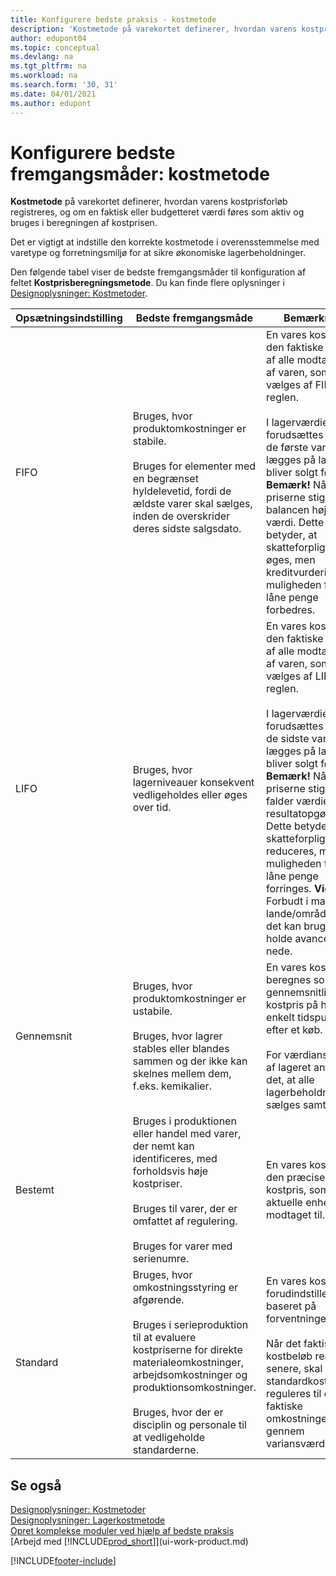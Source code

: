 ```yaml
---
title: Konfigurere bedste praksis - kostmetode
description: 'Kostmetode på varekortet definerer, hvordan varens kostprisforløb registreres, og om en faktisk eller budgetteret værdi føres som aktiv og bruges i beregningen af kostprisen.'
author: edupont04
ms.topic: conceptual
ms.devlang: na
ms.tgt_pltfrm: na
ms.workload: na
ms.search.form: '30, 31'
ms.date: 04/01/2021
ms.author: edupont
---
```

# <a name="setup-best-practices-costing-method"></a>Konfigurere bedste fremgangsmåder: kostmetode

**Kostmetode** på varekortet definerer, hvordan varens kostprisforløb registreres, og om en faktisk eller budgetteret værdi føres som aktiv og bruges i beregningen af kostprisen.  

Det er vigtigt at indstille den korrekte kostmetode i overensstemmelse med varetype og forretningsmiljø for at sikre økonomiske lagerbeholdninger.  

Den følgende tabel viser de bedste fremgangsmåder til konfiguration af feltet **Kostprisberegningsmetode**. Du kan finde flere oplysninger i [Designoplysninger: Kostmetoder](design-details-costing-methods.md).  

|Opsætningsindstilling|Bedste fremgangsmåde|Bemærkning|  
|------------------|-------------------|-------------|  
|FIFO|Bruges, hvor produktomkostninger er stabile.<br /><br /> Bruges for elementer med en begrænset hyldelevetid, fordi de ældste varer skal sælges, inden de overskrider deres sidste salgsdato.|En vares kostpris er den faktiske værdi af alle modtagelser af varen, som vælges af FIFO-reglen.<br /><br /> I lagerværdien forudsættes det, at de første varer, der lægges på lager, bliver solgt først. **Bemærk!** Når priserne stiger, viser balancen højere værdi. Dette betyder, at skatteforpligtelserne øges, men kreditvurderinger og muligheden for at låne penge forbedres.|  
|LIFO|Bruges, hvor lagerniveauer konsekvent vedligeholdes eller øges over tid.|En vares kostpris er den faktiske værdi af alle modtagelser af varen, som vælges af LIFO-reglen.<br /><br /> I lagerværdien forudsættes det, at de sidste varer, der lægges på lager, bliver solgt først. **Bemærk!** Når priserne stiger, falder værdien på resultatopgørelsen. Dette betyder, at skatteforpligtelserne reduceres, men muligheden for at låne penge forringes. **Vigtigt:** Forbudt i mange lande/områder, da det kan bruges til at holde avancen nede.|  
|Gennemsnit|Bruges, hvor produktomkostninger er ustabile.<br /><br /> Bruges, hvor lagrer stables eller blandes sammen og der ikke kan skelnes mellem dem, f.eks. kemikalier.|En vares kostpris beregnes som den gennemsnitlige kostpris på hvert enkelt tidspunkt efter et køb.<br /><br /> For værdiansættelse af lageret antages det, at alle lagerbeholdninger sælges samtidig.|
|Bestemt|Bruges i produktionen eller handel med varer, der nemt kan identificeres, med forholdsvis høje kostpriser.<br /><br /> Bruges til varer, der er omfattet af regulering.<br /><br /> Bruges for varer med serienumre.|En vares kostpris er den præcise kostpris, som den aktuelle enhed er modtaget til.|
|Standard|Bruges, hvor omkostningsstyring er afgørende.<br /><br /> Bruges i serieproduktion til at evaluere kostpriserne for direkte materialeomkostninger, arbejdsomkostninger og produktionsomkostninger.<br /><br /> Bruges, hvor der er disciplin og personale til at vedligeholde standarderne.|En vares kostpris forudindstilles baseret på forventninger.<br /><br /> Når det faktiske kostbeløb realiseres senere, skal standardkostprisen reguleres til de faktiske omkostninger gennem variansværdier.|  

## <a name="see-also"></a>Se også

[Designoplysninger: Kostmetoder](design-details-costing-methods.md)  
[Designoplysninger: Lagerkostmetode](design-details-inventory-costing.md)  
[Opret komplekse moduler ved hjælp af bedste praksis](set-up-complex-application-areas-using-best-practices.md)  
[Arbejd med [!INCLUDE[prod_short](includes/prod_short.md)]](ui-work-product.md)  


[!INCLUDE[footer-include](includes/footer-banner.md)]
